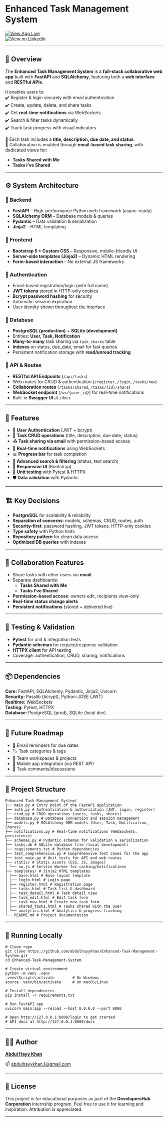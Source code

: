 # Enhanced Task Management System  

[![View App Live](https://img.shields.io/badge/🚀%20View%20App-Live-green?style=for-the-badge)](https://enhanced-task-management-system.onrender.com/login)      
[![View on LinkedIn](https://img.shields.io/badge/💼%20View%20Post-LinkedIn-blue?style=for-the-badge&logo=linkedin)](https://www.linkedin.com/in/abdul-hayy-khan/)  

---

## 📌 Overview  

The **Enhanced Task Management System** is a **full-stack collaborative web app** built with **FastAPI** and **SQLAlchemy**, featuring both a **web interface** and **RESTful APIs**.  

It enables users to:  
✔️ Register & login securely with email authentication  
✔️ Create, update, delete, and share tasks  
✔️ Get **real-time notifications** via WebSockets  
✔️ Search & filter tasks dynamically  
✔️ Track task progress with visual indicators  

🔹 Each task includes a **title, description, due date, and status**.  
🔹 Collaboration is enabled through **email-based task sharing**, with dedicated views for:  
- **Tasks Shared with Me**  
- **Tasks I’ve Shared**  

---

## ⚙️ System Architecture  

### 🔹 Backend  
- **FastAPI** – High-performance Python web framework (async-ready)  
- **SQLAlchemy ORM** – Database models & queries  
- **Pydantic** – Data validation & serialization  
- **Jinja2** – HTML templating  

### 🔹 Frontend  
- **Bootstrap 5 + Custom CSS** – Responsive, mobile-friendly UI  
- **Server-side templates (Jinja2)** – Dynamic HTML rendering  
- **Form-based interaction** – No external JS frameworks  

### 🔹 Authentication  
- Email-based registration/login (with full name)  
- **JWT tokens** stored in HTTP-only cookies  
- **Bcrypt password hashing** for security  
- Automatic session expiration  
- User identity shown throughout the interface  

### 🔹 Database  
- **PostgreSQL (production)** + **SQLite (development)**  
- Entities: **User, Task, Notification**  
- **Many-to-many** task sharing via `task_shares` table  
- **Indexes** on status, due_date, email for fast queries  
- Persistent notification storage with **read/unread tracking**  

### 🔹 API & Routes  
- **RESTful API Endpoints** (`/api/tasks`)  
- Web routes for CRUD & authentication (`/register`, `/login`, `/tasks/new`)  
- **Collaboration routes** (`/tasks/shared`, `/tasks/{id}/share`)  
- **WebSocket endpoint** (`/ws/{user_id}`) for real-time notifications  
- Built-in **Swagger UI** at `/docs`  

---

## 🌟 Features  

- 👤 **User Authentication** (JWT + bcrypt)  
- 📝 **Task CRUD operations** (title, description, due date, status)  
- 📤 **Task sharing via email** with permission-based access  
- 🔔 **Real-time notifications** using WebSockets  
- 📊 **Progress bar** for task completion  
- 🔎 **Advanced search & filtering** (status, text search)  
- 📱 **Responsive UI** (Bootstrap)  
- 🧪 **Unit testing** with Pytest & HTTPX  
- 🛡 **Data validation** with Pydantic  

---

## 🏗 Key Decisions  

- **PostgreSQL** for scalability & reliability  
- **Separation of concerns**: models, schemas, CRUD, routes, auth  
- **Security-first**: password hashing, JWT tokens, HTTP-only cookies  
- **Type safety** with Python hints  
- **Repository pattern** for clean data access  
- **Optimized DB queries** with indexes  

---

## 🤝 Collaboration Features  

- Share tasks with other users via **email**  
- Separate dashboards:  
  - **Tasks Shared with Me**  
  - **Tasks I’ve Shared**  
- **Permission-based access**: owners edit, recipients view-only  
- **Real-time status change alerts**  
- **Persistent notifications** (stored + delivered live)  

---

## 🧪 Testing & Validation  

- **Pytest** for unit & integration tests  
- **Pydantic schemas** for request/response validation  
- **HTTPX client** for API testing  
- Coverage: authentication, CRUD, sharing, notifications  

---

## 📦 Dependencies  

**Core:** FastAPI, SQLAlchemy, Pydantic, Jinja2, Uvicorn  
**Security:** Passlib (bcrypt), Python-JOSE (JWT)  
**Realtime:** WebSockets  
**Testing:** Pytest, HTTPX  
**Database:** PostgreSQL (prod), SQLite (local dev)  

---

## 🔮 Future Roadmap  

- 📧 Email reminders for due dates  
- 🏷 Task categories & tags  
- 👥 Team workspaces & projects  
- 📱 Mobile app integration (via REST API)  
- 💬 Task comments/discussions  

---

## 📂 Project Structure  

```
Enhanced-Task-Management-System/
├── main.py # Entry point of the FastAPI application
├── auth.py # Authentication & authorization (JWT, login, register)
├── crud.py # CRUD operations (users, tasks, shares)
├── database.py # Database connection and session management
├── models.py # SQLAlchemy ORM models (User, Task, Notification, Shares)
├── notifications.py # Real-time notifications (WebSockets, persistence)
├── schemas.py # Pydantic schemas for validation & serialization
├── tasks.db # SQLite database file (local development)
├── requirements.txt # Python dependencies
├── test_comprehensive.py # Comprehensive test cases for the app
├── test_main.py # Unit tests for API and web routes
├── static/ # Static assets (CSS, JS, images)
│ └── sw.js # Service Worker for caching/notifications
├── templates/ # Jinja2 HTML templates
│ ├── base.html # Base layout template
│ ├── login.html # Login page
│ ├── register.html # Registration page
│ ├── tasks.html # Task list & dashboard
│ ├── task_detail.html # Task detail view
│ ├── task_edit.html # Edit task form
│ ├── task_new.html # Create new task form
│ ├── shared_tasks.html # Tasks shared with the user
│ └── analytics.html # Analytics & progress tracking
└── README.md # Project documentation
```

---

## 🚀 Running Locally
```
# Clone repo
git clone https://github.com/abdulhayykhan/Enhanced-Task-Management-System.git
cd Enhanced-Task-Management-System

# Create virtual environment
python -m venv .venv
.venv\Scripts\activate        # On Windows
source .venv/bin/activate     # On macOS/Linux

# Install dependencies
pip install -r requirements.txt

# Run FastAPI app
uvicorn main:app --reload --host 0.0.0.0 --port 8000

# Open http://127.0.0.1:8000/login to get started
# API docs at http://127.0.0.1:8000/docs
```

---

## 🙋‍♂️ Author

[**Abdul Hayy Khan**](https://www.linkedin.com/in/abdul-hayy-khan/) 

📫 abdulhayykhan.1@gmail.com

---

## 📌 License

This project is for educational purposes as part of the **DevelopersHub Corporation** internship program. Feel free to use it for learning and inspiration. Attribution is appreciated.

---
